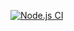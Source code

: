 [![Node.js CI](https://github.com/Mercyfulll/bootcamp_terminal_tests/actions/workflows/node.js.yml/badge.svg)](https://github.com/Mercyfulll/bootcamp_terminal_tests/actions/workflows/node.js.yml)